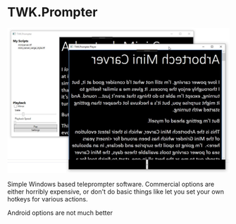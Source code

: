 # TWK.Prompter
![Alt text](/screenshot.jpg?raw=true "Screenshot")

Simple Windows based teleprompter software. Commercial options are either horribly expensive, or don't do basic things like let you set your own hotkeys for various actions.

Android options are not much better
